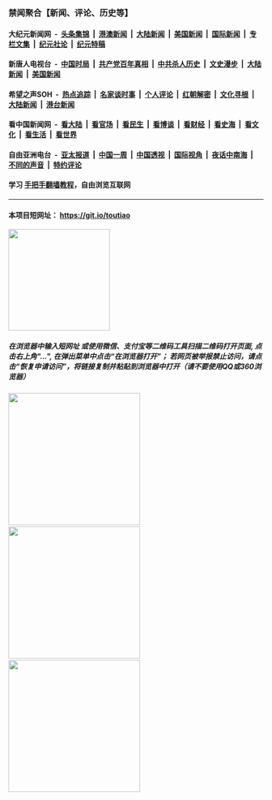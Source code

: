 ### 禁闻聚合【新闻、评论、历史等】

#### 大纪元新闻网 &nbsp;-&nbsp; [头条集锦](indexes/E头条集锦.md?t=02112311) &nbsp;|&nbsp; [港澳新闻](indexes/E港澳新闻.md?t=02112311)  &nbsp;|&nbsp; [大陆新闻](indexes/E大陆新闻.md?t=02112311) &nbsp;|&nbsp; [美国新闻](indexes/E美国新闻.md?t=02112311) &nbsp;|&nbsp; [国际新闻](indexes/E国际新闻.md?t=02112311) &nbsp;|&nbsp; [专栏文集](indexes/E专栏文集.md?t=02112311) &nbsp;|&nbsp; [纪元社论](indexes/E纪元社论.md?t=02112311) &nbsp;|&nbsp; [纪元特稿](indexes/E纪元特稿.md?t=02112311) 

#### 新唐人电视台 &nbsp;-&nbsp; [中国时局](indexes/N中国时局.md?t=02112311) &nbsp;|&nbsp; [共产党百年真相](indexes/N共产党百年真相.md?t=02112311) &nbsp;|&nbsp; [中共杀人历史](indexes/N中共杀人历史.md?t=02112311) &nbsp;|&nbsp; [文史漫步](indexes/N文史漫步.md?t=02112311) &nbsp;|&nbsp; [大陆新闻](indexes/N大陆新闻.md?t=02112311) &nbsp;|&nbsp; [美国新闻](indexes/N美国新闻.md?t=02112311)

#### 希望之声SOH &nbsp;-&nbsp; [热点追踪](indexes/H热点追踪.md?t=02112311) &nbsp;|&nbsp; [名家谈时事](indexes/H名家谈时事.md?t=02112311) &nbsp;|&nbsp; [个人评论](indexes/H个人评论.md?t=02112311)  &nbsp;|&nbsp; [红朝解密](indexes/H红朝解密.md?t=02112311) &nbsp;|&nbsp; [文化寻根](indexes/H文化寻根.md?t=02112311) &nbsp;|&nbsp; [大陆新闻](indexes/H大陆新闻.md?t=02112311) &nbsp;|&nbsp; [港台新闻](indexes/H港台新闻.md?t=02112311)

#### 看中国新闻网 &nbsp;-&nbsp; [看大陆](indexes/S看大陆.md?t=02112311) &nbsp;|&nbsp; [看官场](indexes/S看官场.md?t=02112311) &nbsp;|&nbsp; [看民生](indexes/S看民生.md?t=02112311)  &nbsp;|&nbsp; [看博谈](indexes/S看博谈.md?t=02112311) &nbsp;|&nbsp; [看财经](indexes/S看财经.md?t=02112311) &nbsp;|&nbsp; [看史海](indexes/S看史海.md?t=02112311) &nbsp;|&nbsp; [看文化](indexes/S看文化.md?t=02112311) &nbsp;|&nbsp; [看生活](indexes/S看生活.md?t=02112311) &nbsp;|&nbsp; [看世界](indexes/S看世界.md?t=02112311)

#### 自由亚洲电台 &nbsp;-&nbsp; [亚太报道](indexes/R亚太报道.md?t=02112311) &nbsp;|&nbsp; [中国一周](indexes/R中国一周.md?t=02112311) &nbsp;|&nbsp; [中国透视](indexes/R中国透视.md?t=02112311)  &nbsp;|&nbsp; [国际视角](indexes/R国际视角.md?t=02112311) &nbsp;|&nbsp; [夜话中南海](indexes/R夜话中南海.md?t=02112311) &nbsp;|&nbsp; [不同的声音](indexes/R不同的声音.md?t=02112311) &nbsp;|&nbsp; [特约评论](indexes/R特约评论.md?t=02112311)

#### 学习 [手把手翻墙教程](https://github.com/gfw-breaker/guides/wiki)，自由浏览互联网

----

#### 本项目短网址： https://git.io/toutiao
<img src="https://raw.githubusercontent.com/gfw-breaker/banned-news/master/scripts/img/qr.png" width="200px"/>  

##### 在浏览器中输入短网址 或使用微信、支付宝等二维码工具扫描二维码打开页面, 点击右上角"...", 在弹出菜单中点击“在浏览器打开”； 若网页被举报禁止访问，请点击“恢复申请访问”，将链接复制并粘贴到浏览器中打开（请不要使用QQ或360浏览器）

<img src="https://raw.githubusercontent.com/gfw-breaker/banned-news/master/scripts/img/1.png" width="260px"/> &nbsp; <img src="https://raw.githubusercontent.com/gfw-breaker/banned-news/master/scripts/img/2.png" width="260px"/> &nbsp; <img src="https://raw.githubusercontent.com/gfw-breaker/banned-news/master/scripts/img/3.png" width="260px"/>
